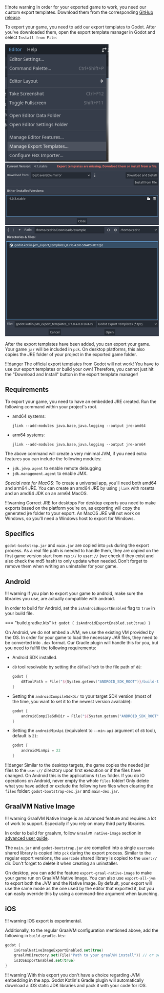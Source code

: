 !!!note warning
    In order for your exported game to work, you need our custom export templates. Download them from the corresponding [GitHub release](https://github.com/utopia-rise/godot-kotlin-jvm/releases). 


To export your game, you need to add our export templates to Godot. After you've downloaded them, open the export template manager in Godot and select `Install from File`:

![Open export template manager](../assets/img/open_export_template_manager.png)
![Select install from file](../assets/img/export_template_manager_install_from_file.png)
![Select tpz](../assets/img/export_template_manager_select_tpz.png)

After the export templates have been added, you can export your game. Your game `jar` will be included in `pck`.
On desktop platforms, this also copies the JRE folder of your project in the exported game folder.

!!!danger
    The official export templates from Godot will not work! You have to use our export templates or build your own! Therefore, you cannot just hit the "Download and Install" button in the export template manager!


## Requirements

To export your game, you need to have an embedded JRE created. Run the following command within your project's root.

- amd64 systems:
    ```shell
    jlink --add-modules java.base,java.logging --output jre-amd64
    ```
- arm64 systems:
    ```shell
    jlink --add-modules java.base,java.logging --output jre-arm64
    ```

The above command will create a very minimal JVM, if you need extra features you can include the following modules:

- `jdk.jdwp.agent` to enable remote debugging
- `jdk.management.agent` to enable JMX.

*Special note for MacOS*: To create a universal app, you'll need both amd64 and arm64 JRE. You can create an amd64 JRE
by using `jlink` with rosetta and an amd64 JDK on an arm64 MacOS.

!!!warning Correct JRE for desktops
    For desktop exports you need to make exports based on the platform you're on, as exporting will copy the generated jre folder to
    your export. An MacOS JRE will not work on Windows, so you'll need a Windows host to export for Windows.

## Specifics

`godot-bootstrap.jar` and `main.jar` are copied into `pck` during the export process.
As a real file path is needed to handle them, they are copied on the first game version start
from `res://` to `user://` (we check if they exist and also check the md5 hash) to only update when needed.
Don't forget to remove them when writing an uninstaller for your game.

## Android

!!! warning
    If you plan to export your game to android, make sure the libraries you use, are actually compatible with android.

In order to build for Android, set the `isAndroidExportEnabled` flag to `true` in your build file.

=== "build.gradke.kts"
    ```kt
    godot {
        isAndroidExportEnabled.set(true)
    }
    ```

On Android, we do not embed a JVM, we use the existing VM provided by the OS. In order for your game to load the necessary JAR files,
they need to be converted into `.dex` format. Our Gradle plugin will handle this for you, but you need to fulfill the following requirements:

- Android SDK installed.
- `d8` tool resolvable by setting the `d8ToolPath` to the file path of `d8`:
    ```kt
    godot {
        d8ToolPath = File("${System.getenv("ANDROID_SDK_ROOT")}/build-tools/31.0.0/d8")
    }
    ```

- Setting the `androidCompileSdkDir` to your target SDK version (most of the time, you want to set it to the newest version available):
    ```kt
    godot {
        androidCompileSdkDir = File("${System.getenv("ANDROID_SDK_ROOT")}/platforms/android-30")
    }
    ```

- Setting the `androidMinApi` (equivalent to `--min-api` argument of `d8` tool), default is `21`:
    ```kt
    godot {
        androidMinApi = 22
    }
    ```

!!!danger
    Similar to the desktop targets, the game copies the needed jar files to the `user://` directory upon first execution or if the files have changed. On Android this is the applications `files` folder. If you do IO operations on Android, never empty the whole `files` folder! Only delete what you have added or exclude the following two files when clearing the `files` folder: `godot-bootstrap-dex.jar` and `main-dex.jar`.

## GraalVM Native Image

!!! warning
    GraalVM Native Image is an advanced feature and requires a lot of work to support. Especially if you rely on many third party libraries.

In order to build for graalvm, follow `GraalVM native-image` section in [advanced user guide](./advanced/graal-vm-native-image.md).

The `main.jar` and `godot-bootstrap.jar` are compiled into a single `usercode` shared library is copied into `pck` during the export process. Similar to the regular export versions, the `usercode` shared library is copied to the `user://` dir. Don't forget to delete it when creating an uninstaller.

On desktop, you can add the feature `export-graal-native-image` to make your game run on GraalVM Native Image. 
You can also use `export-all-jvm` to export both the JVM and the Native Image. By default, your export will use the same mode as the one used by the editor that exported it, but you can easily override this by using a command-line argument when launching.

## iOS

!!! warning
    IOS export is experimental.

Additionally, to the regular GraalVM configuration mentioned above, add the following in `build.gradle.kts`:

```kotlin
godot {
    isGraalNativeImageExportEnabled.set(true)
    graalVmDirectory.set(File("Path to your graalVM install")) // or setup GRAALVM_HOME environment variable.
    isIOSExportEnabled.set(true)
}
```

!!! warning
    With this export you don't have a choice regarding JVM embedding in the app. Godot Kotlin's Gradle plugin will automatically download a iOS static JDK libraries and pack it with your code for iOS.